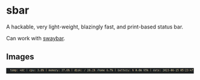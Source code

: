 # sbar

A hackable, very light-weight, blazingly fast, and print-based status bar.

Can work with [swaybar](https://github.com/swaywm/sway/).

## Images

![](etc/image.png)
